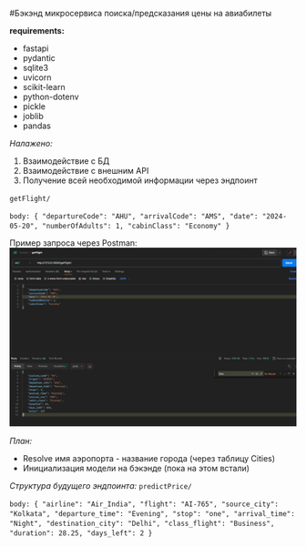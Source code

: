 #Бэкэнд микросервиса поиска/предсказания цены на авиабилеты

**requirements:**
- fastapi
- pydantic
- sqlite3
- uvicorn
- scikit-learn
- python-dotenv
- pickle
- joblib
- pandas

*Налажено:*
1. Взаимодействие с БД
2. Взаимодействие с внешним API
3. Получение всей необходимой информации через эндпоинт

`getFlight/`

`body:
{
    "departureCode": "AHU",
    "arrivalCode": "AMS",
    "date": "2024-05-20",
    "numberOfAdults": 1,
    "cabinClass": "Economy"
}`

Пример запроса через Postman:
![Пример](imgs/image.png)

*План:*
- Resolve имя аэропорта - название города (через таблицу Cities)
- Инициализация модели на бэкэнде (пока на этом встали)

*Структура будущего эндпоинта:*
`predictPrice/`

`body:
{
  "airline": "Air_India",
  "flight": "AI-765",
  "source_city": "Kolkata",
  "departure_time": "Evening",
  "stop": "one",
  "arrival_time": "Night",
  "destination_city": "Delhi",
  "class_flight": "Business",
  "duration": 28.25,
  "days_left": 2
}`
